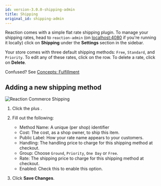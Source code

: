 ```yaml
---
id: version-3.0.0-shipping-admin
title: Shipping
original_id: shipping-admin
---
```


Reaction comes with a simple flat rate shipping plugin. To manage your shipping rates, head to `reaction-admin` (on [localhost:4080](http://localhost:4080) if you're running it locally) click on **Shipping** under the <i class="rui font-icon fa fa-cog"></i> **Settings** section in the sidebar.

Your store comes with three default shipping methods: `Free`, `Standard`, and `Priority`. To edit any of these rates, click on the row. To delete a rate, click on **Delete**.

Confused? See [Concepts: Fulfillment](concepts-fulfillment.md)

## Adding a new shipping method

![](/assets/reaction-admin-shipping.png "Reaction Commerce Shipping")

1. Click the plus <i class="font-icon fa fa-plus"></i>.
2. Fill out the following:

    - Method Name: A unique (per shop) identifier
    - Cost: The cost, as a shop owner, to ship this item.
    - Public Label: How your rate name appears to your customers.
    - Handling: The handling price to charge for this shipping method at checkout.
    - Group: Choose `Ground`, `Priority`, `One Day` or `Free`.
    - Rate: The shipping price to charge for this shipping method at checkout.
    - Enabled: Check this to enable this option.

3. Click **Save Changes**.
